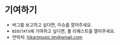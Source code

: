 # 기여하기
* 버그를 보고하고 싶다면, 이슈를 열어주세요.
* ``BIOSTATS``에 기여하고 싶다면, 풀 리퀘스트를 열어주세요.
* 연락처: hikarimusic.tm@gmail.com
